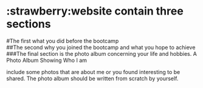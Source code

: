 <h1>:strawberry:website contain three sections</h1>
#The first what you did before the bootcamp <br>
##The second why you joined the bootcamp and what you hope to achieve <br>
###The final section is the photo album concerning your life and hobbies.
    A Photo Album Showing Who I am
    

include some photos that are about me or you found interesting to be shared.
The photo album should be written from scratch by yourself.
